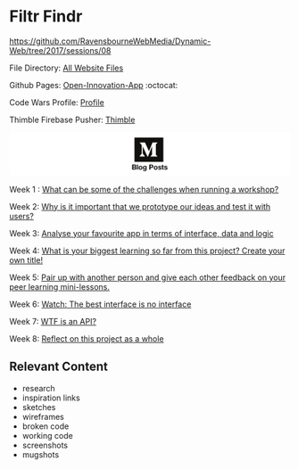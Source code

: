 # Filtr Findr
https://github.com/RavensbourneWebMedia/Dynamic-Web/tree/2017/sessions/08

File Directory: [All Website Files](https://github.com/CallumLovekin28/Open-Innovation-App)

Github Pages: [Open-Innovation-App](https://callumlovekin28.github.io/Open-Innovation-App/) :octocat:

Code Wars Profile: [Profile]()

Thimble Firebase Pusher: [Thimble](https://thimbleprojects.org/callumlovekin/350524/)

![blogs](https://raw.githubusercontent.com/CallumLovekin28/CreativeCollaboration/master/Images/blogposts.png)

Week 1 : [What can be some of the challenges when running a workshop?](https://medium.com/@c.lovekin/what-can-be-some-of-the-challenges-when-running-a-workshop-804fff4134ca) 

Week 2: [Why is it important that we prototype our ideas and test it with users?](https://medium.com/@c.lovekin/why-is-it-important-that-we-prototype-our-ideas-and-test-it-with-users-7349e21a4d63) 

Week 3: [Analyse your favourite app in terms of interface, data and logic]() 

Week 4: [What is your biggest learning so far from this project? Create your own title!]() 

Week 5: [Pair up with another person and give each other feedback on your peer learning mini-lessons.](https://medium.com/@c.lovekin/peer-feedback-on-javascript-mini-lessons-bea12d7d6c89)

Week 6: [Watch: The best interface is no interface](https://medium.com/@c.lovekin/the-best-interface-is-no-interface-5521bfcf1664) 

Week 7: [WTF is an API?]() 

Week 8: [Reflect on this project as a whole]() 

## Relevant Content
- research
- inspiration links
- sketches
- wireframes
- broken code
- working code
- screenshots
- mugshots


